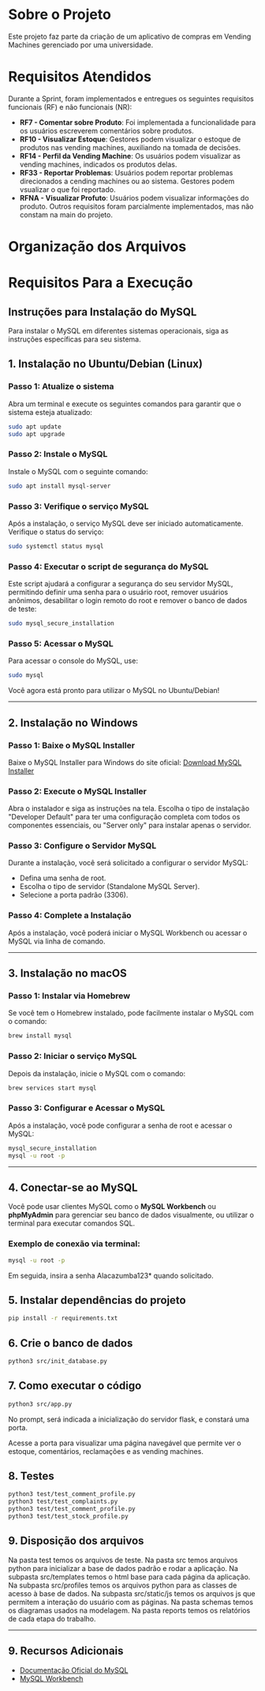 # Sobre o Projeto

Este projeto faz parte da criação de um aplicativo de compras em Vending Machines gerenciado por uma universidade.

# Requisitos Atendidos

Durante a Sprint, foram implementados e entregues os seguintes requisitos funcionais (RF) e não funcionais (NR):

- **RF7 - Comentar sobre Produto**: Foi implementada a funcionalidade para os usuários escreverem comentários sobre produtos.
- **RF10 - Visualizar Estoque**: Gestores podem visualizar o estoque de produtos nas vending machines, auxiliando na tomada de decisões.
- **RF14 - Perfil da Vending Machine**: Os usuários podem visualizar as vending machines, indicados os produtos delas.
- **RF33 - Reportar Problemas**: Usuários podem reportar problemas direcionados a cending machines ou ao sistema. Gestores podem vsualizar o que foi reportado.
- **RFNA - Visualizar Profuto**: Usuários podem visualizar informações do produto. 
Outros requisitos foram parcialmente implementados, mas não constam na main do projeto.

# Organização dos Arquivos

# Requisitos Para a Execução


## Instruções para Instalação do MySQL

Para instalar o MySQL em diferentes sistemas operacionais, siga as instruções específicas para seu sistema.

## 1. Instalação no Ubuntu/Debian (Linux)

### Passo 1: Atualize o sistema
Abra um terminal e execute os seguintes comandos para garantir que o sistema esteja atualizado:

```bash
sudo apt update
sudo apt upgrade
```

### Passo 2: Instale o MySQL
Instale o MySQL com o seguinte comando:

```bash
sudo apt install mysql-server
```

### Passo 3: Verifique o serviço MySQL
Após a instalação, o serviço MySQL deve ser iniciado automaticamente. Verifique o status do serviço:

```bash
sudo systemctl status mysql
```

### Passo 4: Executar o script de segurança do MySQL
Este script ajudará a configurar a segurança do seu servidor MySQL, permitindo definir uma senha para o usuário root, remover usuários anônimos, desabilitar o login remoto do root e remover o banco de dados de teste:

```bash
sudo mysql_secure_installation
```

### Passo 5: Acessar o MySQL
Para acessar o console do MySQL, use:

```bash
sudo mysql
```

Você agora está pronto para utilizar o MySQL no Ubuntu/Debian!

---

## 2. Instalação no Windows

### Passo 1: Baixe o MySQL Installer
Baixe o MySQL Installer para Windows do site oficial:
[Download MySQL Installer](https://dev.mysql.com/downloads/installer/)

### Passo 2: Execute o MySQL Installer
Abra o instalador e siga as instruções na tela. Escolha o tipo de instalação "Developer Default" para ter uma configuração completa com todos os componentes essenciais, ou "Server only" para instalar apenas o servidor.

### Passo 3: Configure o Servidor MySQL
Durante a instalação, você será solicitado a configurar o servidor MySQL:

- Defina uma senha de root.
- Escolha o tipo de servidor (Standalone MySQL Server).
- Selecione a porta padrão (3306).

### Passo 4: Complete a Instalação
Após a instalação, você poderá iniciar o MySQL Workbench ou acessar o MySQL via linha de comando.

---

## 3. Instalação no macOS

### Passo 1: Instalar via Homebrew
Se você tem o Homebrew instalado, pode facilmente instalar o MySQL com o comando:

```bash
brew install mysql
```

### Passo 2: Iniciar o serviço MySQL
Depois da instalação, inicie o MySQL com o comando:

```bash
brew services start mysql
```

### Passo 3: Configurar e Acessar o MySQL
Após a instalação, você pode configurar a senha de root e acessar o MySQL:

```bash
mysql_secure_installation
mysql -u root -p
```

---

## 4. Conectar-se ao MySQL

Você pode usar clientes MySQL como o **MySQL Workbench** ou **phpMyAdmin** para gerenciar seu banco de dados visualmente, ou utilizar o terminal para executar comandos SQL.

### Exemplo de conexão via terminal:

```bash
mysql -u root -p
```
Em seguida, insira a senha Alacazumba123* quando solicitado.

## 5. Instalar dependências do projeto

```bash
pip install -r requirements.txt
```

## 6. Crie o banco de dados

```bash
python3 src/init_database.py
```



## 7. Como executar o código

```bash
python3 src/app.py
```

No prompt, será indicada a inicialização do servidor flask, e constará uma porta.

Acesse a porta para visualizar uma página navegável que permite ver o estoque, comentários, reclamações e as vending machines.

## 8. Testes

```bash
python3 test/test_comment_profile.py
python3 test/test_complaints.py
python3 test/test_comment_profile.py
python3 test/test_stock_profile.py
```


## 9. Disposição dos arquivos

Na pasta test temos os arquivos de teste.
Na pasta src temos arquivos python para inicializar a base de dados padrão e rodar a aplicação.
Na subpasta src/templates temos o html base para cada página da aplicação.
Na subpasta src/profiles temos os arquivos python para as classes de acesso à base de dados.
Na subpasta src/static/js temos os arquivos js que permitem a interação do usuário com as páginas.
Na pasta schemas temos os diagramas usados na modelagem.
Na pasta reports temos os relatórios de cada etapa do trabalho.


---

## 9. Recursos Adicionais

- [Documentação Oficial do MySQL](https://dev.mysql.com/doc/)
- [MySQL Workbench](https://www.mysql.com/products/workbench/)